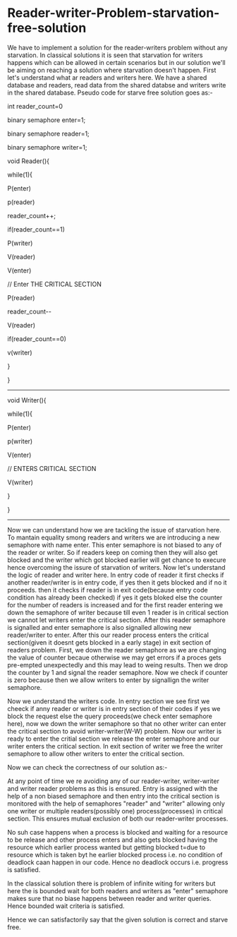 # Reader-writer-Problem-starvation-free-solution

We have to implement a solution for the reader-writers problem without any starvation.
In classical solutions it is seen that starvation for writers happens which can be allowed in certain scenarios but in our solution we'll be aiming on reaching a solution where starvation doesn't happen.
First let's understand what ar readers and writers here.
We have a shared database and readers, read data from the shared databse and writers write in the shared database.
Pseudo code for starve free solution goes as:- 

int reader_count=0

binary semaphore enter=1;

binary semaphore reader=1;

binary semaphore writer=1;

void Reader(){

while(1){

P(enter)

 p(reader)
 
 reader_count++;
 
 if(reader_count==1)
 
   P(writer)
   
 V(reader)
 
V(enter)

// Enter THE CRITICAL SECTION

P(reader)

 reader_count--
 
V(reader)

if(reader_count==0)

v(writer)

}

}

**********************

void Writer(){

while(1){

P(enter)

 p(writer)
 
 V(enter)
 
   // ENTERS CRITICAL SECTION
   
V(writer)

}

}

*******************************

Now we can understand how we are tackling the issue of starvation here.
To mantain equality smong readers and writers we are introducing a new semaphore with name enter. This enter semaphore is not biased to any of the reader or writer.
So if readers keep on coming then they will also get blocked and the writer which got blocked  earlier will get chance to execure hence overcoming the issure of starvation of writers.
Now let's understand the logic of reader and writer here.
In entry code of reader it first checks if another reader/writer is in entry code, if yes then it gets blocked and if no it proceeds.
then it checks if  reader is in exit code(because entry code condition has already been checked) if yes it gets bloked else the counter for the number of readers is increased and for the first reader entering we down the semaphore of writer because till even 1 reader is in critical section we cannot let writers enter the critical section.
After this reader semaphore is signalled and enter semaphore is also signalled allowing new reader/writer to enter.
After this our reader process enters the critical section(given it doesnt gets blocked in a early stage)
in exit section of readers problem.
First, we down the reader semaphore as we are changing the value of counter becaue otherwise we may get errors if a proces gets pre-empted unexpectedly and this may lead to weing results.
Then we drop the counter by 1 and signal the reader semaphore. Now we check if counter is zero because then we allow writers to enter by signallign the writer semaphore.

Now we understand the writers code.
In entry section we see first we cheeck if anny reader or writer is in entry section of their codes if yes we block the request else the query proceeds(we check enter semaphore here), now we down the writer semaphore so that no other writer can enter the critical section to avoid writer-writer(W-W) problem. Now our writer is ready to enter the critial section we release the enter semaphore and our writer enters the critical section.
In exit section of writer we free the writer semaphore to allow other writers to enter the critical section.

Now we can check the correctness of our solution as:-

At any point of time we re avoiding any of our reader-writer, writer-writer and writer reader problems as this is ensured. Entry is assigned with the help of a non biased semaphore and then entry into the critical section is monitored with the help of semaphores "reader" and "writer"  allowing only one writer or multiple readers(possibly one) process(processes) in critical section.
This ensures mutual exclusion of both our reader-writer processes.

No suh case happens when a process is blocked and waiting for a resource to be release and other process enters and also gets blocked having the resource which earlier process wanted but getting blocked t=due to resource which is taken byt he earlier blocked process i.e. no condition of deadlock caan happen in our code.
Hence no deadlock occurs i.e. progress is satisfied.

In the classical solution there is problem of infinite witing for writers but here the is bounded wait for both readers and writers as "enter" semaphore makes sure that no biase happens between reader and writer queries. Hence bounded wait criteria is satisfied.

Hence we can satisfactorily say that the given solution is correct and starve free.
